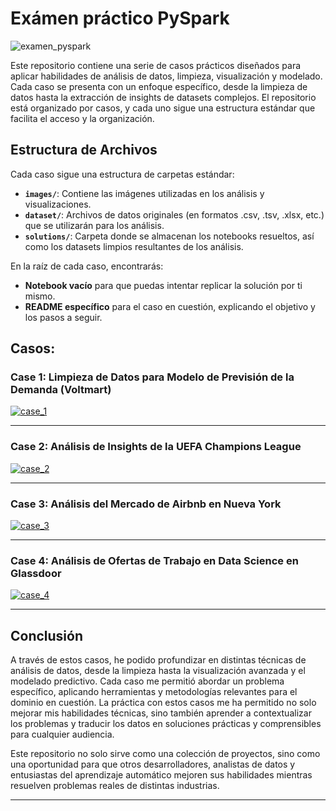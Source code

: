 # Exámen práctico PySpark
![examen_pyspark](https://github.com/user-attachments/assets/7c227dac-57ec-4959-a07a-c701da7373f4)

Este repositorio contiene una serie de casos prácticos diseñados para aplicar habilidades de análisis de datos, limpieza, visualización y modelado. Cada caso se presenta con un enfoque específico, desde la limpieza de datos hasta la extracción de insights de datasets complejos. El repositorio está organizado por casos, y cada uno sigue una estructura estándar que facilita el acceso y la organización.

## Estructura de Archivos

Cada caso sigue una estructura de carpetas estándar:

- **`images/`**: Contiene las imágenes utilizadas en los análisis y visualizaciones.
- **`dataset/`**: Archivos de datos originales (en formatos .csv, .tsv, .xlsx, etc.) que se utilizarán para los análisis.
- **`solutions/`**: Carpeta donde se almacenan los notebooks resueltos, así como los datasets limpios resultantes de los análisis.

En la raíz de cada caso, encontrarás:
- **Notebook vacío** para que puedas intentar replicar la solución por ti mismo.
- **README específico** para el caso en cuestión, explicando el objetivo y los pasos a seguir.

## Casos:

### **Case 1: Limpieza de Datos para Modelo de Previsión de la Demanda (Voltmart)**
[![case_1](https://github.com/user-attachments/assets/ef03a65c-ec6a-442a-9b73-7ae0557af41c)](Case_1)

---

### **Case 2: Análisis de Insights de la UEFA Champions League**
[![case_2](https://github.com/user-attachments/assets/c09a0f66-c976-473d-86ab-52cc51792b3d)](Case_2)

---

### **Case 3: Análisis del Mercado de Airbnb en Nueva York**
[![case_3](https://github.com/user-attachments/assets/6f027f04-8daf-4749-9e97-1eacda066476)](Case_3)

---

### **Case 4: Análisis de Ofertas de Trabajo en Data Science en Glassdoor**
[![case_4](https://github.com/user-attachments/assets/06d5b2ea-286b-42bd-8ada-25d20fc15381)](Case_4)

---

## Conclusión

A través de estos casos, he podido profundizar en distintas técnicas de análisis de datos, desde la limpieza hasta la visualización avanzada y el modelado predictivo. Cada caso me permitió abordar un problema específico, aplicando herramientas y metodologías relevantes para el dominio en cuestión. La práctica con estos casos me ha permitido no solo mejorar mis habilidades técnicas, sino también aprender a contextualizar los problemas y traducir los datos en soluciones prácticas y comprensibles para cualquier audiencia.

Este repositorio no solo sirve como una colección de proyectos, sino como una oportunidad para que otros desarrolladores, analistas de datos y entusiastas del aprendizaje automático mejoren sus habilidades mientras resuelven problemas reales de distintas industrias.

---
